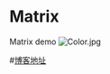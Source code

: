 # Matrix
Matrix demo
![Color.jpg](https://github.com/MartinBZDQSM/Matrix/blob/master/Color.jpg)

#[博客地址](https://github.com/MartinBZDQSM/Matrix)
